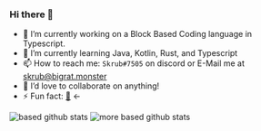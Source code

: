 ### Hi there 👋


- 🔭 I’m currently working on a Block Based Coding language in Typescript.
- 🌱 I’m currently learning Java, Kotlin, Rust, and Typescript
- 📫 How to reach me: `Skrub#7505` on discord or E-Mail me at [skrub@bigrat.monster](mailto:skrub@bigrat.monster)
- 👯 I’d love to collaborate on anything!
- ⚡ Fun fact: [🐒](https://humboldt123.me) <-


![based github stats](https://github-readme-stats.vercel.app/api?username=humboldt123&show_icons=true&theme=dark)
![more based github stats](https://github-readme-stats.vercel.app/api/top-langs/?username=humboldt123&theme=dark)
